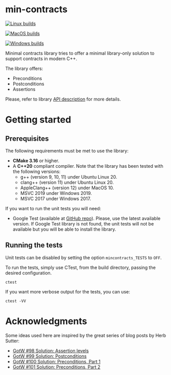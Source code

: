 # min-contracts

[![Linux builds](https://github.com/jdgarciauc3m/min-contracts/actions/workflows/linux.yml/badge.svg)](https://github.com/jdgarciauc3m/min-contracts/actions)

[![MacOS builds](https://github.com/jdgarciauc3m/min-contracts/actions/workflows/macos.yml/badge.svg)](https://github.com/jdgarciauc3m/min-contracts/actions)

[![Windows builds](https://github.com/jdgarciauc3m/min-contracts/actions/workflows/windows.yml/badge.svg)](https://github.com/jdgarciauc3m/min-contracts/actions)

Minimal contracts library tries to offer a minimal library-only solution to support contracts in 
modern C++.

The library offers:
  * Preconditions
  * Postconditions
  * Assertions

Please, refer to library [API description](doc/mincontracts.md) for more details.

# Getting started

## Prerequisites

The following requirements must be met to use the library:
  * **CMake 3.16** or higher.
  * A **C++20** compliant compiler. Note that the library has 
    been tested with the following versions:
      * g++ (version 9, 10, 11) under Ubuntu Linux 20.
      * clang++ (version 11) under Ubuntu Linux 20.
      * AppleClang++ (version 12) under MacOS 10.
      * MSVC 2019 under Windows 2019.
      * MSVC 2017 under Windows 2017.
    
If you want to run the unit tests you will need:
  * Google Test (available at [GitHub repo](https://github.com/google/googletest)).
    Please, use the latest available version.
    If Google Test library is not found, the unit tests will not be available but
    you will be able to install the library.
    
## Running the tests

Unit tests can be disabled by setting the option `mincontracts_TESTS` to `OFF`.

To run the tests, simply use CTest, from the build directory, passing the desired 
configuration.

```shell
ctest
```

If you want more verbose output for the tests, you can use:

```shell
ctest -VV
```

# Acknowledgments

Some ideas used here are inspired by the great series of blog posts by Herb Sutter:
  * [GotW #98 Solution: Assertion levels](https://herbsutter.com/2021/01/25/gotw-98-solution-assertion-levels-difficulty-5-10/)
  * [GotW #99 Solution: Postconditions](https://herbsutter.com/2021/02/08/gotw-99-solution-postconditions-difficulty-7-10/)
  * [GotW #100 Solution: Preconditions, Part 1](https://herbsutter.com/2021/02/25/gotw-100-solution-preconditions-part-1-difficulty-8-10/)
  * [GotW #101 Solution: Preconditions, Part 2](https://herbsutter.com/2021/03/25/gotw-101-solution-preconditions-part-2-difficulty-7-10/)
